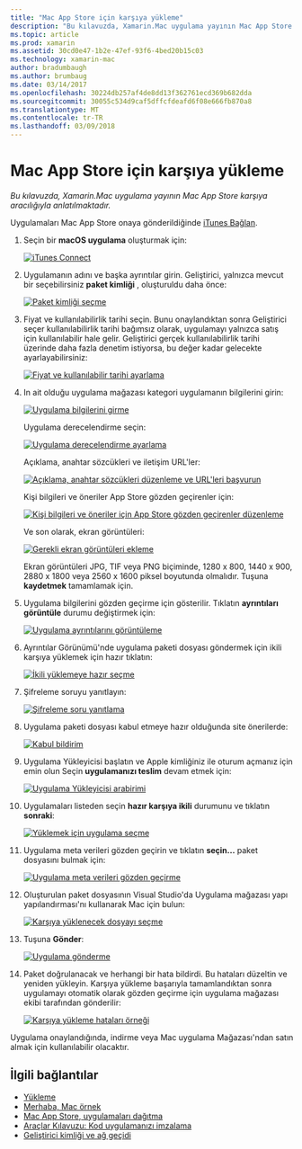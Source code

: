```yaml
---
title: "Mac App Store için karşıya yükleme"
description: "Bu kılavuzda, Xamarin.Mac uygulama yayının Mac App Store karşıya aracılığıyla anlatılmaktadır."
ms.topic: article
ms.prod: xamarin
ms.assetid: 30cd0e47-1b2e-47ef-93f6-4bed20b15c03
ms.technology: xamarin-mac
author: bradumbaugh
ms.author: brumbaug
ms.date: 03/14/2017
ms.openlocfilehash: 30224db257af4de8dd13f362761ecd369b682dda
ms.sourcegitcommit: 30055c534d9caf5dffcfdeafd6f08e666fb870a8
ms.translationtype: MT
ms.contentlocale: tr-TR
ms.lasthandoff: 03/09/2018
---
```

# <a name="upload-to-mac-app-store"></a>Mac App Store için karşıya yükleme

_Bu kılavuzda, Xamarin.Mac uygulama yayının Mac App Store karşıya aracılığıyla anlatılmaktadır._

Uygulamaları Mac App Store onaya gönderildiğinde [iTunes Bağlan](http://itunesconnect.apple.com/).

1. Seçin bir **macOS uygulama** oluşturmak için: 

    [![](uploading-images/image65.png "iTunes Connect")](uploading-images/image65.png#lightbox)

2. Uygulamanın adını ve başka ayrıntılar girin. Geliştirici, yalnızca mevcut bir seçebilirsiniz **paket kimliği** , oluşturuldu daha önce: 

    [![](uploading-images/image66.png "Paket kimliği seçme")](uploading-images/image66.png#lightbox)

3. Fiyat ve kullanılabilirlik tarihi seçin. Bunu onaylandıktan sonra Geliştirici seçer kullanılabilirlik tarihi bağımsız olarak, uygulamayı yalnızca satış için kullanılabilir hale gelir. Geliştirici gerçek kullanılabilirlik tarihi üzerinde daha fazla denetim istiyorsa, bu değer kadar gelecekte ayarlayabilirsiniz: 

    [![](uploading-images/image67.png "Fiyat ve kullanılabilir tarihi ayarlama")](uploading-images/image67.png#lightbox)

4. In ait olduğu uygulama mağazası kategori uygulamanın bilgilerini girin: 

    [![](uploading-images/image68.png "Uygulama bilgilerini girme")](uploading-images/image68.png#lightbox) 

    Uygulama derecelendirme seçin: 

    [![](uploading-images/image69.png "Uygulama derecelendirme ayarlama")](uploading-images/image69.png#lightbox) 

    Açıklama, anahtar sözcükleri ve iletişim URL'ler: 

    [![](uploading-images/image70.png "Açıklama, anahtar sözcükleri düzenleme ve URL'leri başvurun")](uploading-images/image70.png#lightbox) 

    Kişi bilgileri ve öneriler App Store gözden geçirenler için: 

    [![](uploading-images/image71.png "Kişi bilgileri ve öneriler için App Store gözden geçirenler düzenleme")](uploading-images/image71.png#lightbox) 

    Ve son olarak, ekran görüntüleri: 

    [![](uploading-images/image72.png "Gerekli ekran görüntüleri ekleme")](uploading-images/image72.png#lightbox) 

    Ekran görüntüleri JPG, TIF veya PNG biçiminde, 1280 x 800, 1440 x 900, 2880 x 1800 veya 2560 x 1600 piksel boyutunda olmalıdır. Tuşuna **kaydetmek** tamamlamak için.

5. Uygulama bilgilerini gözden geçirme için gösterilir. Tıklatın **ayrıntıları görüntüle** durumu değiştirmek için: 

    [![](uploading-images/image73.png "Uygulama ayrıntılarını görüntüleme")](uploading-images/image73.png#lightbox)

6. Ayrıntılar Görünümü'nde uygulama paketi dosyası göndermek için ikili karşıya yüklemek için hazır tıklatın: 

    [![](uploading-images/image74.png "İkili yüklemeye hazır seçme")](uploading-images/image74.png#lightbox)

7. Şifreleme soruyu yanıtlayın: 

    [![](uploading-images/image75.png "Şifreleme soru yanıtlama")](uploading-images/image75.png#lightbox)

8. Uygulama paketi dosyası kabul etmeye hazır olduğunda site önerilerde: 

    [![](uploading-images/image76.png "Kabul bildirim")](uploading-images/image76.png#lightbox)

9. Uygulama Yükleyicisi başlatın ve Apple kimliğiniz ile oturum açmanız için emin olun
Seçin **uygulamanızı teslim** devam etmek için: 

    [![](uploading-images/image77.png "Uygulama Yükleyicisi arabirimi")](uploading-images/image77.png#lightbox)

10. Uygulamaları listeden seçin **hazır karşıya ikili** durumunu ve tıklatın **sonraki**: 

    [![](uploading-images/image78.png "Yüklemek için uygulama seçme")](uploading-images/image78.png#lightbox)

11. Uygulama meta verileri gözden geçirin ve tıklatın **seçin...**  paket dosyasını bulmak için: 

    [![](uploading-images/image79.png "Uygulama meta verileri gözden geçirme")](uploading-images/image79.png#lightbox)

12. Oluşturulan paket dosyasının Visual Studio'da Uygulama mağazası yapı yapılandırması'nı kullanarak Mac için bulun: 

    [![](uploading-images/image80.png "Karşıya yüklenecek dosyayı seçme")](uploading-images/image80.png#lightbox)

13. Tuşuna **Gönder**: 

    [![](uploading-images/image81.png "Uygulama gönderme")](uploading-images/image81.png#lightbox)

14. Paket doğrulanacak ve herhangi bir hata bildirdi. Bu hataları düzeltin ve yeniden yükleyin. Karşıya yükleme başarıyla tamamlandıktan sonra uygulamayı otomatik olarak gözden geçirme için uygulama mağazası ekibi tarafından gönderilir: 

    [![](uploading-images/image82.png "Karşıya yükleme hataları örneği")](uploading-images/image82.png#lightbox)

Uygulama onaylandığında, indirme veya Mac uygulama Mağazası'ndan satın almak için kullanılabilir olacaktır.

## <a name="related-links"></a>İlgili bağlantılar

- [Yükleme](~//mac/get-started/installation.md)
- [Merhaba, Mac örnek](~//mac/get-started/hello-mac.md)
- [Mac App Store, uygulamaları dağıtma](https://developer.apple.com/devcenter/mac/checklist/)
- [Araçlar Kılavuzu: Kod uygulamanızı imzalama](https://developer.apple.com/library/mac/#documentation/ToolsLanguages/Conceptual/OSXWorkflowGuide/CodeSigning/CodeSigning.html)
- [Geliştirici kimliği ve ağ geçidi](https://developer.apple.com/resources/developer-id/)
